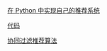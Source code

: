 
[在 Python 中实现自己的推荐系统][1]

[代码][2]

[协同过滤推荐算法][3]




 [1]: http://python.jobbole.com/85516/
 [2]: ./recommend.py
 [3]: http://blog.csdn.net/huagong_adu/article/details/7362908





